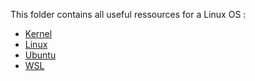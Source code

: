 This folder contains all useful ressources for a Linux OS :
- [Kernel](kernel/)
- [Linux](linux/)
- [Ubuntu](Ubuntu/)
- [WSL](WSL/)

